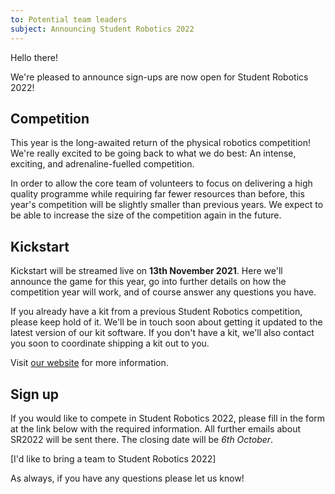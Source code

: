 ```yaml
---
to: Potential team leaders
subject: Announcing Student Robotics 2022
---
```


Hello there!

We're pleased to announce sign-ups are now open for Student Robotics 2022!

## Competition

This year is the long-awaited return of the physical robotics competition! We're really excited to be going back to what we do best: An intense, exciting, and adrenaline-fuelled competition.

In order to allow the core team of volunteers to focus on delivering a high quality programme while requiring far fewer resources than before, this year's competition will be slightly smaller than previous years. We expect to be able to increase the size of the competition again in the future.

## Kickstart

Kickstart will be streamed live on **13th November 2021**. Here we'll announce the game for this year, go into further details on how the competition year will work, and of course answer any questions you have.

If you already have a kit from a previous Student Robotics competition, please keep hold of it. We'll be in touch soon about getting it updated to the latest version of our kit software. If you don't have a kit, we'll also contact you soon to coordinate shipping a kit out to you.

Visit [our website](TODO) for more information.

## Sign up

If you would like to compete in Student Robotics 2022, please fill in the form at the link below with the required information. All further emails about SR2022 will be sent there. The closing date will be *6th October*.

[I'd like to bring a team to Student Robotics 2022]

As always, if you have any questions please let us know!
